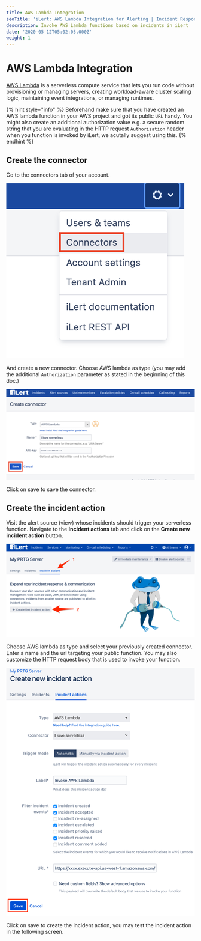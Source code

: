 ```yaml
---
title: AWS Lambda Integration
seoTitle: 'iLert: AWS Lambda Integration for Alerting | Incident Response | Uptime'
description: Invoke AWS Lambda functions based on incidents in iLert
date: '2020-05-12T05:02:05.000Z'
weight: 1
---
```


# AWS Lambda Integration

[AWS Lambda](https://aws.amazon.com/lambda/) is a serverless compute service that lets you run code without provisioning or managing servers, creating workload-aware cluster scaling logic, maintaining event integrations, or managing runtimes.

{% hint style="info" %}
Beforehand make sure that you have created an AWS lambda function in your AWS project and got its public `URL` handy. You might also create an additional authorization value e.g. a secure random string that you are evaluating in the HTTP request `Authorization` header when you function is invoked by iLert, we acutally suggest using this.
{% endhint %}

## Create the connector <a id="connector"></a>

Go to the connectors tab of your account.

![](../.gitbook/assets/s1%20%282%29.png)

And create a new connector. Choose AWS lambda as type \(you may add the additional `Authorization` parameter as stated in the beginning of this doc.\)

![](../.gitbook/assets/s2.png)

Click on save to save the connector.

## Create the incident action <a id="connection"></a>

Visit the alert source \(view\) whose incidents should trigger your serverless function. Navigate to the **Incident actions** tab and click on the **Create new incident action** button.

![](../.gitbook/assets/new_incident_action%20%281%29.png)

Choose AWS lambda as type and select your previously created connector. Enter a name and the url targeting your public function. You may also customize the HTTP request body that is used to invoke your function.

![](../.gitbook/assets/ilert%20%2856%29.png)

Click on save to create the incident action, you may test the incident action in the following screen.

